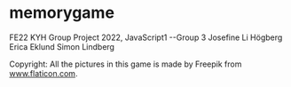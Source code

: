 # memorygame
FE22 KYH Group Project 2022, JavaScript1
--Group 3
Josefine Li Högberg
Erica Eklund
Simon Lindberg 

Copyright: All the pictures in this game is made by Freepik from www.flaticon.com.
